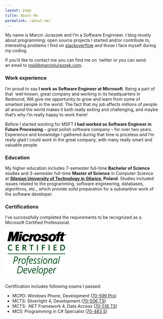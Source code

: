 ```yaml
---
layout: page
title: About Me
permalink: /about-me/
---
```


My name is Marcin Juraszek and I’m a Software Enginneer. I blog mostly about programming: open source projects I started and/or contribute to, interesting problems I find on [stackoverflow](http://stackoverflow.com/) and those I face myself during my coding.

If you’d like to contact me you can find me on  twitter or you can send an email to [mail@marcinjuraszek.com](mailto:mail@marcinjuraszek.com).


### Work experience

I’m proud to say **I work as Software Engineer at Microsoft**. Being a part of that  well known, great company and working in its headquarters in Redmond, WA give me opportunity to grow and learn from some of smartest people in the world. The fact that my job affects millions of people all around the world makes it both really exiting and challenging, and maybe that’s why I’m really happy to work there!

Before I started working for MSFT **I had worked as Software Engineer in Future Processing** – great polish software company – for over two years. Experience and knowledge I gathered during that time is priceless and I’m really glad I could work in the great company, with many really smart and valuable people.

### Education

My higher education includes 7-semester full-time **Bachelor of Science** studies and 3-semester full-time **Master of Science** in Computer Science at **[Silesian University of Technology in Gliwice](http://www.polsl.pl/en/), Poland**. Studies included issues related to the programming, software engineering, databases, algorithms, etc., which provide solid preparation for a substantive work of the software developer.

### Certifications

I’ve successfully completed the requirements to be recognized as a Microsoft Certified Professional.

![Microsoft Certified Progression Developer](images/msft-cpd.png)

Certification includes following exams I passed:
- MCPD: Windows Phone, Development ([70-599 Pro](http://www.microsoft.com/learning/en/us/exam.aspx?id=70-599))
- MCTS: Silverlight 4, Development ([70-506 TS](http://www.microsoft.com/learning/en/us/exam.aspx?id=70-504))
- MCTS: .NET Framework 4, Data Access ([70-516 TS](http://www.microsoft.com/learning/en/us/exam.aspx?id=70-516))
- MCS: Programming in C# Specialist ([70-483 S](http://www.microsoft.com/learning/en/us/exam.aspx?id=70-483))